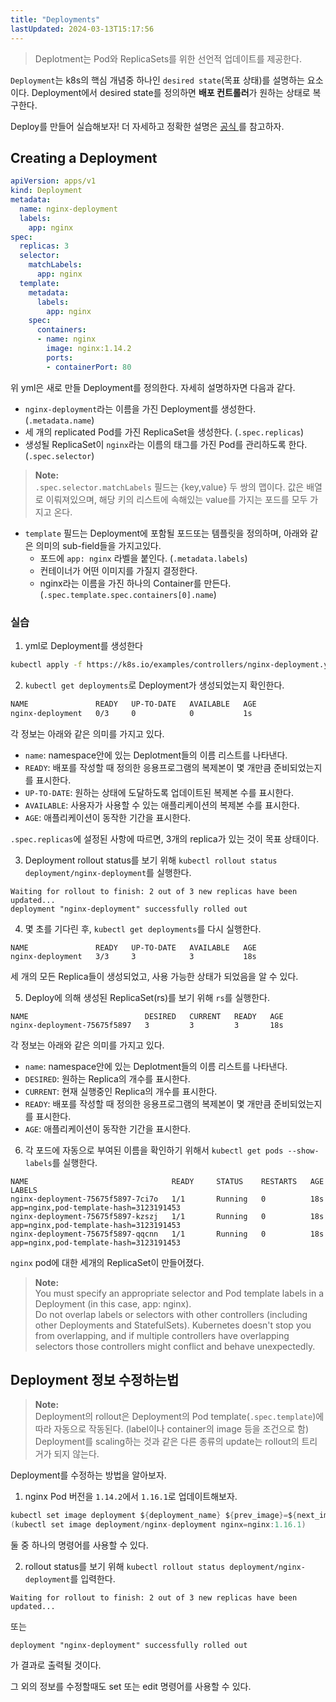 ```yaml
---
title: "Deployments"
lastUpdated: 2024-03-13T15:17:56
---
```


> Deplotment는 Pod와 ReplicaSets를 위한 선언적 업데이트를 제공한다.

`Deployment`는 k8s의 핵심 개념중 하나인 `desired state`(목표 상태)를 설명하는 요소이다. Deployment에서 desired state를 정의하면 **배포 컨트롤러**가 원하는 상태로 복구한다.

Deploy를 만들어 실습해보자! 더 자세하고 정확한 설명은 <a href="https://kubernetes.io/docs/concepts/workloads/controllers/deployment/#creating-a-deployment">공식 </a>를 참고하자.

## Creating a Deployment 

```yml
apiVersion: apps/v1
kind: Deployment
metadata:
  name: nginx-deployment
  labels:
    app: nginx
spec:
  replicas: 3
  selector:
    matchLabels:
      app: nginx
  template:
    metadata:
      labels:
        app: nginx
    spec:
      containers:
      - name: nginx
        image: nginx:1.14.2
        ports:
        - containerPort: 80
```

위 yml은 새로 만들 Deployment를 정의한다. 자세히 설명하자면 다음과 같다.

- `nginx-deployment`라는 이름을 가진 Deployment를 생성한다. (`.metadata.name`)
- 세 개의 replicated Pod를 가진 ReplicaSet을 생성한다. (`.spec.replicas`) 
- 생성될 ReplicaSet이 `nginx`라는 이름의 태그를 가진 Pod를 관리하도록 한다.(`.spec.selector`)

> **Note:**<br>`.spec.selector.matchLabels` 필드는 {key,value} 두 쌍의 맵이다. 값은 배열로 이뤄져있으며, 해당 키의 리스트에 속해있는 value를 가지는 포드를 모두 가지고 온다. 

- `template` 필드는 Deployment에 포함될 포드또는 템플릿을 정의하며, 아래와 같은 의미의 sub-field들을 가지고있다.
    - 포드에 `app: nginx` 라벨을 붙인다. (`.metadata.labels`)
    - 컨테이너가 어떤 이미지를 가질지 결정한다.
    - nginx라는 이름을 가진 하나의 Container를 만든다.(`.spec.template.spec.containers[0].name`)

### 실습

1. yml로 Deployment를 생성한다

```bash
kubectl apply -f https://k8s.io/examples/controllers/nginx-deployment.yml
```

2. `kubectl get deployments`로 Deployment가 생성되었는지 확인한다.

```bash
NAME               READY   UP-TO-DATE   AVAILABLE   AGE
nginx-deployment   0/3     0            0           1s
```

각 정보는 아래와 같은 의미를 가지고 있다.

- `name`: namespace안에 있는 Deplotment들의 이름 리스트를 나타낸다.
- `READY`: 배포를 작성할 때 정의한 응용프로그램의 복제본이 몇 개만큼 준비되었는지를 표시한다.
- `UP-TO-DATE`: 원하는 상태에 도달하도록 업데이트된 복제본 수를 표시한다.
- `AVAILABLE`: 사용자가 사용할 수 있는 애플리케이션의 복제본 수를 표시한다.
- `AGE`: 애플리케이션이 동작한 기간을 표시한다.

`.spec.replicas`에 설정된 사항에 따르면, 3개의 replica가 있는 것이 목표 상태이다.

3. Deployment rollout status를 보기 위해 `kubectl rollout status deployment/nginx-deployment`를 실행한다.

```
Waiting for rollout to finish: 2 out of 3 new replicas have been updated...
deployment "nginx-deployment" successfully rolled out
```

4. 몇 초를 기다린 후, `kubectl get deployments`를 다시 실행한다.

```
NAME               READY   UP-TO-DATE   AVAILABLE   AGE
nginx-deployment   3/3     3            3           18s
```

세 개의 모든 Replica들이 생성되었고, 사용 가능한 상태가 되었음을 알 수 있다.

5. Deploy에 의해 생성된 ReplicaSet(rs)를 보기 위해 `rs`를 실행한다.

```
NAME                          DESIRED   CURRENT   READY   AGE
nginx-deployment-75675f5897   3         3         3       18s
```

각 정보는 아래와 같은 의미를 가지고 있다.

- `name`: namespace안에 있는 Deplotment들의 이름 리스트를 나타낸다.
- `DESIRED`: 원하는 Replica의 개수를 표시한다.
- `CURRENT`: 현재 실행중인 Replica의 개수를 표시한다.
- `READY`: 배포를 작성할 때 정의한 응용프로그램의 복제본이 몇 개만큼 준비되었는지를 표시한다.
- `AGE`: 애플리케이션이 동작한 기간을 표시한다.

6. 각 포드에 자동으로 부여된 이름을 확인하기 위해서 `kubectl get pods --show-labels`를 실행한다.

```
NAME                                READY     STATUS    RESTARTS   AGE       LABELS
nginx-deployment-75675f5897-7ci7o   1/1       Running   0          18s       app=nginx,pod-template-hash=3123191453
nginx-deployment-75675f5897-kzszj   1/1       Running   0          18s       app=nginx,pod-template-hash=3123191453
nginx-deployment-75675f5897-qqcnn   1/1       Running   0          18s       app=nginx,pod-template-hash=3123191453
```

`nginx` pod에 대한 세개의 ReplicaSet이 만들어졌다.

> **Note:**<br>You must specify an appropriate selector and Pod template labels in a Deployment (in this case, app: nginx).<br>Do not overlap labels or selectors with other controllers (including other Deployments and StatefulSets). Kubernetes doesn't stop you from overlapping, and if multiple controllers have overlapping selectors those controllers might conflict and behave unexpectedly.

## Deployment 정보 수정하는법 

> **Note:**<br>Deployment의 rollout은 Deployment의 Pod template(`.spec.template`)에 따라 자동으로 작동된다. (label이나 container의 image 등을 조건으로 함) Deployment를 scaling하는 것과 같은 다른 종류의 update는 rollout의 트리거가 되지 않는다.

Deployment를 수정하는 방법을 알아보자.

1. nginx Pod 버전을 `1.14.2`에서 `1.16.1`로 업데이트해보자.

```java
kubectl set image deployment ${deployment_name} ${prev_image}=${next_image} --record
(kubectl set image deployment/nginx-deployment nginx=nginx:1.16.1)
```

둘 중 하나의 명령어를 사용할 수 있다.

2. rollout status를 보기 위해 `kubectl rollout status deployment/nginx-deployment`를 입력한다.

```
Waiting for rollout to finish: 2 out of 3 new replicas have been updated...
```
또는
```
deployment "nginx-deployment" successfully rolled out
```
가 결과로 출력될 것이다.

그 외의 정보를 수정할때도 set 또는 edit 명령어를 사용할 수 있다.
